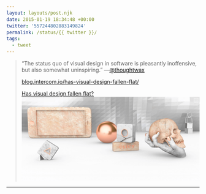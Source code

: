 ```yaml
---
layout: layouts/post.njk
date: 2015-01-19 18:34:48 +00:00
twitter: '557244802883149824'
permalink: /status/{{ twitter }}/
tags: 
  - tweet
---
```


> “The status quo of visual design in software is pleasantly inoffensive, but also somewhat uninspiring.” —[@thoughtwax](https://twitter.com/thoughtwax)
> 
> [blog.intercom.io/has-visual-design-fallen-flat/](http://blog.intercom.io/has-visual-design-fallen-flat/)
> 
> [<span>Has visual design fallen flat?</span> ![iPhone, app icons, and a skull made of stone](/img/Has_Visual_Design_Fallen_Flat_Related.png)](http://blog.intercom.io/has-visual-design-fallen-flat/)

---
